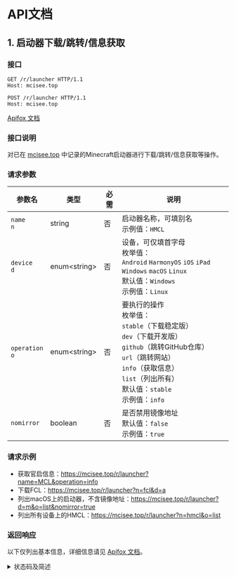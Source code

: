 # API文档

## 1. 启动器下载/跳转/信息获取

### 接口

```http
GET /r/launcher HTTP/1.1
Host: mcisee.top
```

```http
POST /r/launcher HTTP/1.1
Host: mcisee.top
```

[Apifox 文档](https://mcisee.apifox.cn)

### 接口说明
对已在 [mcisee.top](https://mcisee.top) 中记录的Minecraft启动器进行下载/跳转/信息获取等操作。

### 请求参数
| 参数名                | 类型            | 必需 | 说明                                                                                                                                                     |
|--------------------|---------------|----|--------------------------------------------------------------------------------------------------------------------------------------------------------|
| `name`<br>`n`      | string        | 否  | 启动器名称，可填别名<br>示例值：`HMCL`                                                                                                                               |
| `device`<br>`d`    | enum\<string> | 否  | 设备，可仅填首字母<br>枚举值：<br>`Android` `HarmonyOS` `iOS` `iPad` `Windows` `macOS` `Linux`<br>默认值：`Windows`<br>示例值：`Linux`                                      |
| `operation`<br>`o` | enum\<string> | 否  | 要执行的操作<br>枚举值：<br>`stable`（下载稳定版）<br>`dev`（下载开发版）<br>`github`（跳转GitHub仓库）<br>`url`（跳转网站）<br>`info`（获取信息）<br>`list`（列出所有）<br>默认值：`stable`<br>示例值：`info` |
| `nomirror`         | boolean       | 否  | 是否禁用镜像地址<br>默认值：`false`<br>示例值：`true`                                                                                                                    |

### 请求示例
* 获取官启信息：https://mcisee.top/r/launcher?name=MCL&operation=info
* 下载FCL：https://mcisee.top/r/launcher?n=fcl&d=a
* 列出macOS上的启动器，不含镜像地址：https://mcisee.top/r/launcher?d=m&o=list&nomirror=true
* 列出所有设备上的HMCL：https://mcisee.top/r/launcher?n=hmcl&o=list

### 返回响应
以下仅列出基本信息，详细信息请见 [Apifox 文档](https://mcisee.apifox.cn)。

<details>
<summary>状态码及简述</summary>

🟢 200 成功跳转/下载  
🟢 200 成功获取信息  
🟢 200 成功列出所有  
⚪ 800 参数缺失  
⚪ 810 启动器名称参数重复  
⚪ 811 设备参数重复  
⚪ 812 操作参数重复  
⚪ 820 拒绝无效操作  
⚪ 821 拒绝缺失启动器名称参数  
⚪ 822 拒绝过多参数  
⚪ 830 不支持的启动器名称  
⚪ 831 不支持的设备  
⚪ 832 不受设备支持的启动器  
⚪ 840 不存在稳定版的下载链接  
⚪ 841 不存在开发版的下载链接  
⚪ 842 不存在GitHub仓库  
⚪ 843 不存在网站
</details>
